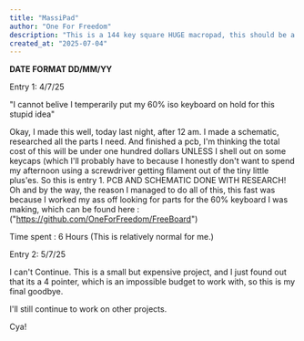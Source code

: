 ```yaml
---
title: "MassiPad"
author: "One For Freedom"
description: "This is a 144 key square HUGE macropad, this should be a 6 point project primarily because of its complexity and resources required."
created_at: "2025-07-04"
---
```


**DATE FORMAT DD/MM/YY**

Entry 1: 4/7/25 

"I cannot belive I temperarily put my 60% iso keyboard on hold for this stupid idea"

Okay, I made this well, today last night, after 12 am. I made a schematic, researched all the parts I need. And finished a pcb, I'm thinking the total cost of this will be under one hundred dollars UNLESS I shell out on some keycaps (which I'll 
probably have to because I honestly don't want to spend my afternoon using a screwdriver getting filament out of the tiny little plus'es. So this is entry 1. PCB AND SCHEMATIC DONE WITH RESEARCH! 
Oh and by the way, the reason I managed to do all of this, this fast was because I worked my ass off looking for parts for the 60% keyboard I was making, which can be found here : ("https://github.com/OneForFreedom/FreeBoard")

Time spent : 6 Hours (This is relatively normal for me.)


Entry 2: 5/7/25

I can't Continue. This is a small but expensive project, and I just found out that its a 4 pointer, which is an impossible budget to work with, so this is my final goodbye.

I'll still continue to work on other projects.

Cya!
